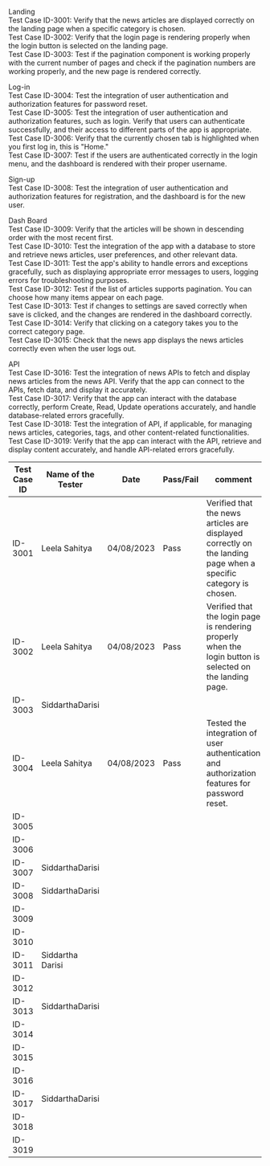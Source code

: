 
Landing<br>
Test Case ID-3001: Verify that the news articles are displayed correctly on the landing page when a specific category is chosen.<br>
Test Case ID-3002: Verify that the login page is rendering properly when the login button is selected on the landing page.<br>
Test Case ID-3003: Test if the pagination component is working properly with the current number of pages and check if the pagination numbers are working properly, and the new page is rendered correctly.<br>

Log-in<br>
Test Case ID-3004: Test the integration of user authentication and authorization features for password reset.<br>
Test Case ID-3005: Test the integration of user authentication and authorization features, such as login. Verify that users can authenticate successfully, and their access to different parts of the app is appropriate.<br>
Test Case ID-3006: Verify that the currently chosen tab is highlighted when you first log in, this is "Home."<br>
Test Case ID-3007: Test if the users are authenticated correctly in the login menu, and the dashboard is rendered with their proper username.<br>

Sign-up<br>
Test Case ID-3008: Test the integration of user authentication and authorization features for registration, and the dashboard is for the new user.<br>

Dash Board<br>
Test Case ID-3009: Verify that the articles will be shown in descending order with the most recent first.<br>
Test Case ID-3010: Test the integration of the app with a database to store and retrieve news articles, user preferences, and other relevant data.<br>
Test Case ID-3011: Test the app's ability to handle errors and exceptions gracefully, such as displaying appropriate error messages to users, logging errors for troubleshooting purposes.<br>
Test Case ID-3012: Test if the list of articles supports pagination. You can choose how many items appear on each page.<br>
Test Case ID-3013: Test if changes to settings are saved correctly when save is clicked, and the changes are rendered in the dashboard correctly.<br>
Test Case ID-3014: Verify that clicking on a category takes you to the correct category page.<br>
Test Case ID-3015: Check that the news app displays the news articles correctly even when the user logs out.<br>

API<br>
Test Case ID-3016: Test the integration of news APIs to fetch and display news articles from the news API. Verify that the app can connect to the APIs, fetch data, and display it accurately.<br>
Test Case ID-3017: Verify that the app can interact with the database correctly, perform Create, Read, Update operations accurately, and handle database-related errors gracefully.<br>
Test Case ID-3018: Test the integration of API, if applicable, for managing news articles, categories, tags, and other content-related functionalities.<br>
Test Case ID-3019: Verify that the app can interact with the API, retrieve and display content accurately, and handle API-related errors gracefully.<br>




| Test Case ID | Name of the Tester |Date| Pass/Fail | comment |
|---|---|---|---|---|
|ID-3001|Leela Sahitya|04/08/2023|Pass|Verified that the news articles are displayed correctly on the landing page when a specific category is chosen.|
|ID-3002|Leela Sahitya|04/08/2023|Pass|Verified that the login page is rendering properly when the login button is selected on the landing page.|
|ID-3003|SiddarthaDarisi||||
|ID-3004|Leela Sahitya|04/08/2023|Pass|Tested the integration of user authentication and authorization features for password reset.|
|ID-3005|||||
|ID-3006|||||
|ID-3007|SiddarthaDarisi||||
|ID-3008|SiddarthaDarisi||||
|ID-3009|||||
|ID-3010|||||
|ID-3011|Siddartha Darisi||||
|ID-3012|||||
|ID-3013|SiddarthaDarisi||||
|ID-3014|||||
|ID-3015|||||
|ID-3016|||||
|ID-3017|SiddarthaDarisi||||
|ID-3018|||||
|ID-3019|||||
